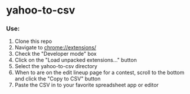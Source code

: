 # yahoo-to-csv

### Use:

1. Clone this repo
1. Navigate to [chrome://extensions/](chrome://extensions/)
1. Check the "Developer mode" box
1. Click on the "Load unpacked extensions..." button
1. Select the yahoo-to-csv directory
1. When to are on the edit lineup page for a contest, scroll to the bottom and click the "Copy to CSV" button
1. Paste the CSV in to your favorite spreadsheet app or editor
